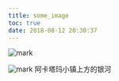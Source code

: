 ```yaml
---
title: some_image
toc: true
date: 2018-08-12 20:30:37
---
```



![mark](http://images.iterate.site/blog/image/180713/fD58k8LHCi.jpeg?imageslim)



![mark](http://images.iterate.site/blog/image/180713/k23gmDgciE.png?imageslim) 阿卡塔玛小镇上方的银河
